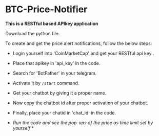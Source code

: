 # BTC-Price-Notifier

**This is a RESTful based APIkey application**

Download the python file.


To create and get the price alert notifications, follow the below steps:


  * Login yourself into 'CoinMarketCap' and get your RESTful api key .
  * Place that apikey in 'api_key' in the code.
  * Search for 'BotFather' in your telegram.
  * Activate it by `/start` command.
  * Get your chatbot by giving it a proper name.
  * Now copy the chatbot id after proper activation of your chatbot.
  * Finally, place your chatid in 'chat_id' in the code.

    
* *Run the code and see the pop-ups of the price as time limit set by yourself* *

